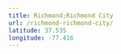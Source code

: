 ```yaml
---
title: Richmond;Richmond City
url: /richmond-richmond-city/
latitude: 37.535
longitude: -77.416
---
```

